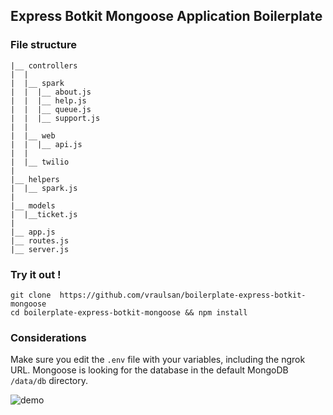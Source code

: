 ## Express Botkit Mongoose Application Boilerplate

### File structure
```
|__ controllers
|  |
|  |__ spark
|  |  |__ about.js
|  |  |__ help.js
|  |  |__ queue.js
|  |  |__ support.js
|  |
|  |__ web
|  |  |__ api.js
|  |
|  |__ twilio
|
|__ helpers
|  |__ spark.js
|
|__ models
|  |__ticket.js
|
|__ app.js
|__ routes.js
|__ server.js
```
### Try it out !
```
git clone  https://github.com/vraulsan/boilerplate-express-botkit-mongoose
cd boilerplate-express-botkit-mongoose && npm install
```

### Considerations
Make sure you edit the `.env` file with your variables, including the ngrok URL.
Mongoose is looking for the database in the default MongoDB `/data/db` directory.

![demo](https://i.imgur.com/KJ0Z1gi.gif)

